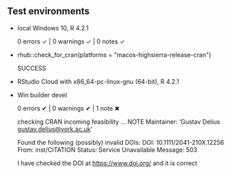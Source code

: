 ## Test environments
  
* local Windows 10, R 4.2.1

  0 errors ✓ | 0 warnings ✓ | 0 notes ✓
  

* rhub::check_for_cran(platforms = "macos-highsierra-release-cran")
  
  SUCCESS

* RStudio Cloud with x86_64-pc-linux-gnu (64-bit), R 4.2.1
* Win builder devel

  0 errors ✔ | 0 warnings ✔ | 1 note ✖
  
  checking CRAN incoming feasibility ... NOTE
  Maintainer: ‘Gustav Delius <gustav.delius@york.ac.uk>’
  
  Found the following (possibly) invalid DOIs:
    DOI: 10.1111/2041-210X.12256
      From: inst/CITATION
      Status: Service Unavailable
      Message: 503
      
  I have checked the DOI at https://www.doi.org/ and it is correct
